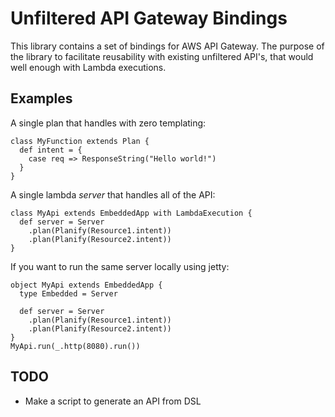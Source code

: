 # Unfiltered API Gateway Bindings

This library contains a set of bindings for AWS API Gateway. The purpose
of the library to facilitate reusability with existing unfiltered API's,
that would well enough with Lambda executions.

## Examples

A single plan that handles with zero templating:

```
class MyFunction extends Plan {
  def intent = {
    case req => ResponseString("Hello world!")
  }
}
```

A single lambda _server_ that handles all of the API:

```
class MyApi extends EmbeddedApp with LambdaExecution {
  def server = Server
    .plan(Planify(Resource1.intent))
    .plan(Planify(Resource2.intent))
}
```

If you want to run the same server locally using jetty:

```
object MyApi extends EmbeddedApp {
  type Embedded = Server

  def server = Server
    .plan(Planify(Resource1.intent))
    .plan(Planify(Resource2.intent))
}
MyApi.run(_.http(8080).run())
```

## TODO

- Make a script to generate an API from DSL
